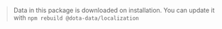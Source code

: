 > Data in this package is downloaded on installation. You can update it with
> `npm rebuild @dota-data/localization`
